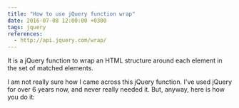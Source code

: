 ```yaml
---
title: "How to use jQuery function wrap"
date: 2016-07-08 12:00:00 +0300
tags: jquery
references:
  - http://api.jquery.com/wrap/
---
```


It is a jQuery function to wrap an HTML structure around each element in the set of matched elements.

I am not really sure how I came across this jQuery function. I've used jQuery for over 6 years now, and never really
needed it. But, anyway, here is how you do it:

<script src="https://gist.github.com/vitorfs/15706e2b84ca865d1f7f534196c224ac.js"></script>